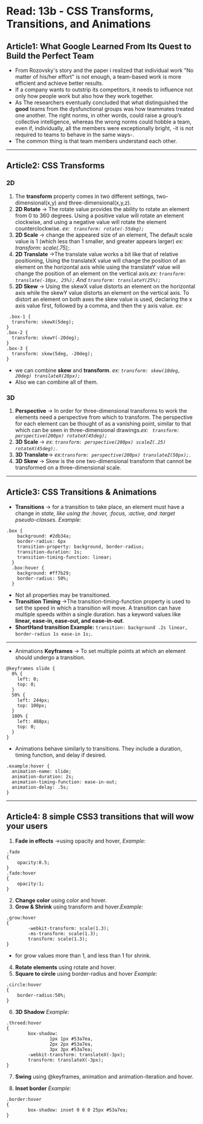 # Read: 13b - CSS Transforms, Transitions, and Animations
## Article1: What Google Learned From Its Quest to Build the Perfect Team

- From Rozovsky's story and the paper i realized that individual work "No matter of his/her effort" is not enough, a team-based work is more efficient and achieve better results.
-  If a company wants to outstrip its competitors, it needs to influence not only how people work but also how they work together.
- As The researchers eventually concluded that what distinguished the **good** teams from the dysfunctional groups was how teammates treated one another. The right norms, in other words, could raise a group’s collective intelligence, whereas the wrong norms could hobble a team, even if, individually, all the members were exceptionally bright, -it is not required to teams to behave in the same ways-.
- The common thing is that team members understand each other.
---
## Article2: CSS Transforms
### 2D
1. The **transform** property comes in two different settings, two-dimensional(x,y) and three-dimensional(x,y,z).
2. **2D Rotate** -> The rotate value provides the ability to rotate an element from 0 to 360 degrees. Using a positive value will rotate an element clockwise, and using a negative value will rotate the element counterclockwise. *ex: ` transform: rotate(-55deg);`*
3. **2D Scale** -> change the appeared size of an element, The default scale value is 1 (which less than 1 smaller, and greater appears larger) *ex: transform: scale(.75);*.
4. **2D Translate** ->The translate value works a bit like that of relative positioning, Using the translateX value will change the position of an element on the horizontal axis while using the translateY value will change the position of an element on the vertical axis.*ex: `transform: translate(-10px, 25%);` And `transform: translateY(25%);`* 
5. **2D Skew** -> Using the skewX value distorts an element on the horizontal axis while the skewY value distorts an element on the vertical axis. To distort an element on both axes the skew value is used, declaring the x axis value first, followed by a comma, and then the y axis value.
*ex:* 
```
 .box-1 {
  transform: skewX(5deg);
}
.box-2 {
  transform: skewY(-20deg);
}
.box-3 {
  transform: skew(5deg, -20deg);
}
```
- we can combine **skew** and **transform**. *ex: `transform: skew(10deg, 20deg) translateX(20px);`*
- Also we can combine all of them.
### 3D
1. **Perspective** -> In order for three-dimensional transforms to work the elements need a perspective from which to transform. The perspective for each element can be thought of as a vanishing point, similar to that which can be seen in three-dimensional drawings.*ex: ` transform: perspective(200px) rotateX(45deg);`*
2. **3D Scale** -> *ex: `transform: perspective(200px) scaleZ(.25) rotateX(45deg);`*.
3. **3D Translate**-> *ex:`transform: perspective(200px) translateZ(50px);`*. 
4. **3D Skew** -> Skew is the one two-dimensional transform that cannot be transformed on a three-dimensional scale.
---
## Article3: CSS Transitions & Animations
- **Transitions** -> for a transition to take place, an element must have a change in *state,  like using the :hover, :focus, :active, and :target pseudo-classes.*
*Example:*
```
.box {
    background: #2db34a;
    border-radius: 6px
    transition-property: background, border-radius;
    transition-duration: 1s;
    transition-timing-function: linear;
  }
  .box:hover {
    background: #ff7b29;
    border-radius: 50%;
  }

```
- Not all properties may be transitioned.
- **Transition Timing** ->The transition-timing-function property is used to set the speed in which a transition will move. A transition can have multiple speeds within a single duration. has a keyword values like **linear, ease-in, ease-out, and ease-in-out**.
- **ShortHand transition Example:** `transition: background .2s linear, border-radius 1s ease-in 1s;`.
---
- Animations **Keyframes** -> To set multiple points at which an element should undergo a transition.
```
@keyframes slide {
  0% {
    left: 0;
    top: 0;
  }
  50% {
    left: 244px;
    top: 100px;
  }
  100% {
    left: 488px;
    top: 0;
  }
}

```
- Animations behave similarly to transitions. They include a duration, timing function, and delay if desired.
```
.example:hover {
  animation-name: slide;
  animation-duration: 2s;
  animation-timing-function: ease-in-out;
  animation-delay: .5s;
}
```
<!-- Customizing Animations https://learn.shayhowe.com/advanced-html-css/transitions-animations/#customizing-animations-->
---
## Article4: 8 simple CSS3 transitions that will wow your users
1. **Fade in effects** ->using opacity and hover, *Example:*
```
.fade
{
    opacity:0.5;
}
.fade:hover
{
    opacity:1;
}
```
2. **Change color** using color and hover.
3. **Grow & Shrink** using transform and hover.*Example:*
```
.grow:hover
{
        -webkit-transform: scale(1.3);
        -ms-transform: scale(1.3);
        transform: scale(1.3);
}
```
- for grow values more than 1, and less than 1 for shrink.
4. **Rotate elements** using rotate and hover.
5. **Square to circle** using border-radius and hover *Example:*
```
.circle:hover
{
    border-radius:50%;
}
```
6. **3D Shadow** *Example:*
```
.threed:hover
{
        box-shadow:
                1px 1px #53a7ea,
                2px 2px #53a7ea,
                3px 3px #53a7ea;
        -webkit-transform: translateX(-3px);
        transform: translateX(-3px);
}
```
7. **Swing** using @keyframes, animation and animation-iteration and  hover. 
<!--See Swing example: https://www.webdesignerdepot.com/2014/05/8-simple-css3-transitions-that-will-wow-your-users-->
8. **Inset border** *Example*:
```
.border:hover
{
        box-shadow: inset 0 0 0 25px #53a7ea;
}
```



<!-- https://codepen.io/retyui/pen/ByoaXV -->
<!-- https://codepen.io/akshaychauhan/pen/oAfae -->
<!--https://codepen.io/kieranfivestars/pen/MYdQxX-->
<!-- https://codepen.io/dp_lewis/pen/gCfBv -->